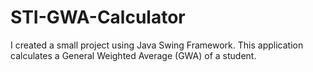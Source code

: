 # STI-GWA-Calculator
I created a small project using Java Swing Framework. This application calculates a General Weighted Average (GWA) of a student.
